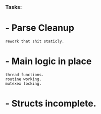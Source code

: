 
### Tasks:

# - Parse Cleanup
    rework that shit staticly.
# - Main logic in place
    thread functions.
    routine working.
    mutexex locking.
# - Structs incomplete.
